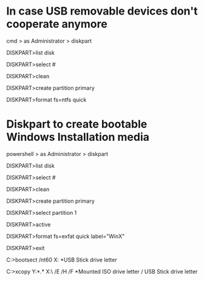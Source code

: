 # In case USB removable devices don't cooperate anymore

cmd > as Administrator > diskpart

DISKPART>list disk

DISKPART>select #

DISKPART>clean

DISKPART>create partition primary

DISKPART>format fs=ntfs quick

# Diskpart to create bootable Windows Installation media

powershell > as Administrator > diskpart

DISKPART>list disk

DISKPART>select #

DISKPART>clean

DISKPART>create partition primary

DISKPART>select partition 1

DISKPART>active

DISKPART>format fs=exfat quick label="WinX"

DISKPART>exit

C:\>bootsect /nt60 X: *USB Stick drive letter

C:\>xcopy Y:\*.* X:\ /E /H /F *Mounted ISO drive letter / USB Stick drive letter
